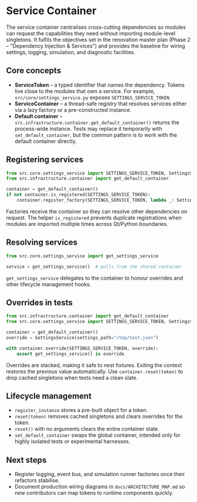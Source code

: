 # Service Container

The service container centralises cross-cutting dependencies so modules can
request the capabilities they need without importing module-level singletons.
It fulfils the objectives set in the renovation master plan (Phase 2 –
"Dependency Injection & Services") and provides the baseline for wiring
settings, logging, simulation, and diagnostic facilities.

## Core concepts

- **ServiceToken** – a typed identifier that names the dependency. Tokens live
  close to the modules that own a service. For example,
  `src/core/settings_service.py` exposes `SETTINGS_SERVICE_TOKEN`.
- **ServiceContainer** – a thread-safe registry that resolves services either
  via a lazy factory or a pre-constructed instance.
- **Default container** – `src.infrastructure.container.get_default_container()`
  returns the process-wide instance. Tests may replace it temporarily with
  `set_default_container`, but the common pattern is to work with the default
  container directly.

## Registering services

```python
from src.core.settings_service import SETTINGS_SERVICE_TOKEN, SettingsService
from src.infrastructure.container import get_default_container

container = get_default_container()
if not container.is_registered(SETTINGS_SERVICE_TOKEN):
    container.register_factory(SETTINGS_SERVICE_TOKEN, lambda _: SettingsService())
```

Factories receive the container so they can resolve other dependencies on
request. The helper `is_registered` prevents duplicate registrations when
modules are imported multiple times across Qt/Python boundaries.

## Resolving services

```python
from src.core.settings_service import get_settings_service

service = get_settings_service()  # pulls from the shared container
```

`get_settings_service` delegates to the container to honour overrides and other
lifecycle management hooks.

## Overrides in tests

```python
from src.infrastructure.container import get_default_container
from src.core.settings_service import SETTINGS_SERVICE_TOKEN, SettingsService

container = get_default_container()
override = SettingsService(settings_path="/tmp/test.json")

with container.override(SETTINGS_SERVICE_TOKEN, override):
    assert get_settings_service() is override
```

Overrides are stacked, making it safe to nest fixtures. Exiting the context
restores the previous value automatically. Use `container.reset(token)` to drop
cached singletons when tests need a clean slate.

## Lifecycle management

- `register_instance` stores a pre-built object for a token.
- `reset(token)` removes cached singletons and clears overrides for the token.
- `reset()` with no arguments clears the entire container state.
- `set_default_container` swaps the global container, intended only for highly
  isolated tests or experimental harnesses.

## Next steps

- Register logging, event bus, and simulation runner factories once their
  refactors stabilise.
- Document production wiring diagrams in `docs/ARCHITECTURE_MAP.md` so new
  contributors can map tokens to runtime components quickly.
